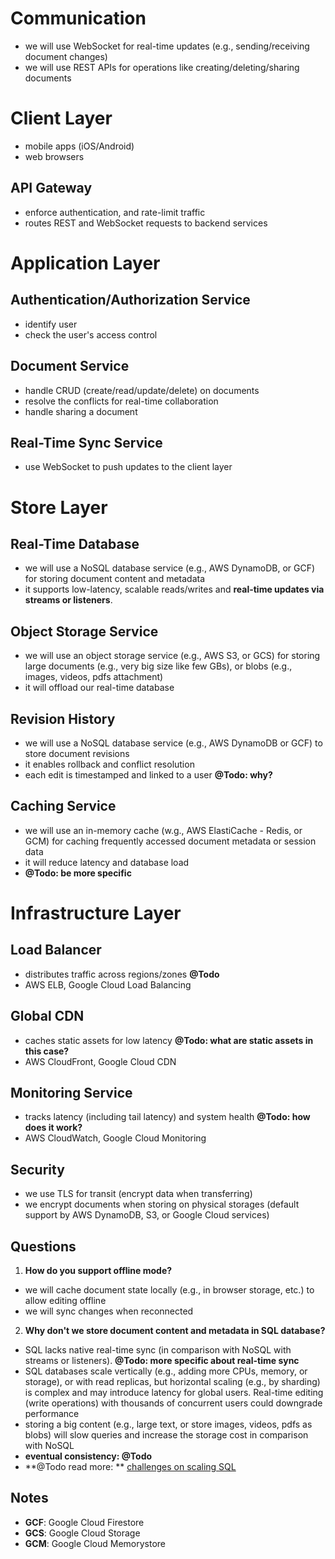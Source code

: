 # Communication
- we will use WebSocket for real-time updates (e.g., sending/receiving document changes)
- we will use REST APIs for operations like creating/deleting/sharing documents

# Client Layer
- mobile apps (iOS/Android)
- web browsers

## API Gateway
- enforce authentication, and rate-limit traffic
- routes REST and WebSocket requests to backend services

# Application Layer

## Authentication/Authorization Service
- identify user
- check the user's access control

## Document Service
- handle CRUD (create/read/update/delete) on documents
- resolve the conflicts for real-time collaboration
- handle sharing a document

## Real-Time Sync Service
- use WebSocket to push updates to the client layer

# Store Layer

## Real-Time Database
  - we will use a NoSQL database service (e.g., AWS DynamoDB, or GCF) for storing document content and metadata
  - it supports low-latency, scalable reads/writes and **real-time updates via streams or listeners**. 

## Object Storage Service
  - we will use an object storage service (e.g., AWS S3, or GCS) for storing large documents (e.g., very big size like few GBs), or blobs (e.g., images, videos, pdfs attachment)
  - it will offload our real-time database

## Revision History
  - we will use a NoSQL database service (e.g., AWS DynamoDB or GCF) to store document revisions
  - it enables rollback and conflict resolution
  - each edit is timestamped and linked to a user **@Todo: why?**

## Caching Service
  - we will use an in-memory cache (w.g., AWS ElastiCache - Redis, or GCM) for caching frequently accessed document metadata or session data
  - it will reduce latency and database load
  - **@Todo: be more specific**

# Infrastructure Layer

## Load Balancer
- distributes traffic across regions/zones **@Todo**
- AWS ELB, Google Cloud Load Balancing

## Global CDN
- caches static assets for low latency **@Todo: what are static assets in this case?**
- AWS CloudFront, Google Cloud CDN

## Monitoring Service
- tracks latency (including tail latency) and system health **@Todo: how does it work?**
- AWS CloudWatch, Google Cloud Monitoring

## Security
- we use TLS for transit (encrypt data when transferring)
- we encrypt documents when storing on physical storages (default support by AWS DynamoDB, S3, or Google Cloud services)

## Questions
1. **How do you support offline mode?**
- we will cache document state locally (e.g., in browser storage, etc.) to allow editing offline
- we will sync changes when reconnected

2. **Why don't we store document content and metadata in SQL database?**
- SQL lacks native real-time sync (in comparison with NoSQL with streams or listeners). **@Todo: more specific about real-time sync**
- SQL databases scale vertically (e.g., adding more CPUs, memory, or storage), or with read replicas, but horizontal scaling (e.g., by sharding) is complex and may introduce latency for global users. Real-time editing (write operations) with thousands of concurrent users could downgrade performance
- storing a big content (e.g., large text, or store images, videos, pdfs as blobs) will slow queries and increase the storage cost in comparison with NoSQL
- **eventual consistency: @Todo**
- **@Todo read more: ** [challenges on scaling SQL](https://www.designgurus.io/blog/scaling-sql-databases)


## Notes
- **GCF**: Google Cloud Firestore
- **GCS**: Google Cloud Storage
- **GCM**: Google Cloud Memorystore
